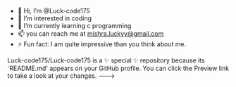 - 👋 Hi, I’m @Luck-code175
- 👀 I’m interested in coding
- 🌱 I’m currently learning c programming
- 📫 you can reach me at mishra.luckyy@gmail.com
- ⚡ Fun fact: I am quite impressive than you think about me.

Luck-code175/Luck-code175 is a ✨ special ✨ repository because its `README.md' appears on your GitHub profile.
You can click the Preview link to take a look at your changes.
--->
